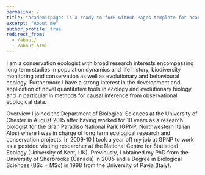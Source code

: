 ```yaml
---
permalink: /
title: "academicpages is a ready-to-fork GitHub Pages template for academic personal websites"
excerpt: "About me"
author_profile: true
redirect_from: 
  - /about/
  - /about.html
---
```

  
I am a conservation ecologist with broad research interests encompassing long term studies in population dynamics and life history, biodiversity monitoring and conservation as well as evolutionary and behavioural ecology. Furthermore I have a strong interest in the development and application of novel quantitative tools in ecology and evolutionary biology and in particular in methods for causal inference from observational ecological data. 

Overview
I joined the Department of Biological Sciences at the University of Chester in August 2015 after having worked for 10 years as a research biologist for the Gran Paradiso National Park (GPNP, Northwestern Italian Alps) where I was in charge of long term ecological research and conservation projects. In 2009-10 I took a year off my job at GPNP to work as a postdoc visiting researcher at the National Centre for Statistical Ecology (University of Kent, UK). Previously, I obtained my PhD from the University of Sherbrooke (Canada) in 2005 and a Degree in Biological Sciences (BSc + MSc) in 1998 from the University of Pavia (Italy). 
